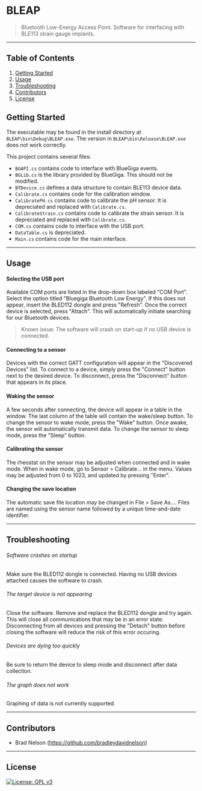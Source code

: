 # BLEAP
>Bluetooth Low-Energy Access Point. Software for interfacing with BLE113 strain gauge implants.

---
## Table of Contents
1. [Getting Started](#getting-started)
1. [Usage](#usage)
1. [Troubleshooting](#troubleshooting)
1. [Contributors](#contributors)
1. [License](#license)

## Getting Started
The executable may be found in the install directory at `BLEAP\bin\Debug\BLEAP.exe`. The version in `BLEAP\bin\Release\BLEAP.exe` does not work correctly.

This project contains several files:
- `BGAPI.cs` contains code to interface with BlueGiga events.
- `BGLib.cs` is the library provided by BlueGiga. This should not be modified.
- `BTDevice.cs` defines a data structure to contain BLE113 device data.
- `Calibrate.cs` contains code for the calibration window.
- `CalibratePH.cs` contains code to calibrate the pH sensor. It is depreciated and replaced with `Calibrate.cs`.
- `CalibrateStrain.cs` contains code to calibrate the strain sensor. It is depreciated and replaced with `Calibrate.cs`.
- `COM.cs` contains code to interface with the USB port.
- `DataTable.cs` is depreciated.
- `Main.cs` contains code for the main interface.

---
## Usage

#### Selecting the USB port
Available COM ports are listed in the drop-down box labeled "COM Port". Select the option titled "Bluegiga Bluetooth Low Energy". If this does not appear, insert the BLED112 dongle and press "Refresh". Once the correct device is selected, press "Attach". This will automatically initiate searching for our Bluetooth devices.
>Known issue: The software will crash on start-up if no USB device is connected.

#### Connecting to a sensor
Devices with the correct GATT configuration will appear in the "Discovered Devices" list. To connect to a device, simply press the "Connect" button next to the desired device. To disconnect, press the "Disconnect" button that appears in its place.

#### Waking the sensor
A few seconds after connecting, the device will appear in a table in the window. The last column of the table will contain the wake/sleep button. To change the sensor to wake mode, press the "Wake" button. Once awake, the sensor will automatically transmit data. To change the sensor to sleep mode, press the "Sleep" button.

#### Calibrating the sensor
The rheostat on the sensor may be adjusted when connected and in wake mode. When in wake mode, go to Sensor > Calibrate... in the menu. Values may be adjusted from 0 to 1023, and updated by pressing "Enter".

#### Changing the save location
The automatic save file location may be changed in File > Save As.... Files are named using the sensor name followed by a unique time-and-date identifier.

---
## Troubleshooting
###### Software crashes on startup
Make sure the BLED112 dongle is connected. Having no USB devices attached causes the software to crash.

###### The target device is not appearing
Close the software. Remove and replace the BLED112 dongle and try again. This will close all communications that may be in an error state. Disconnecting from all devices and pressing the "Detach" button before closing the software will reduce the risk of this error occuring.

###### Devices are dying too quickly
Be sure to return the device to sleep mode and disconnect after data collection.

###### The graph does not work
Graphing of data is not currently supported.

---
## Contributors
- Brad Nelson (https://github.com/bradleydavidnelson)

---
## License
[![License: GPL v3](https://img.shields.io/badge/License-GPLv3-blue.svg)](https://www.gnu.org/licenses/gpl-3.0)
